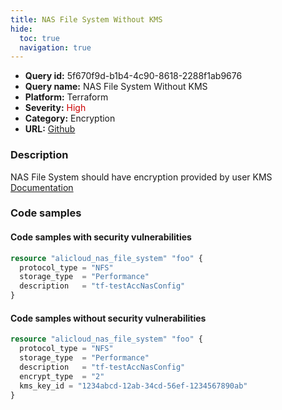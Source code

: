 ```yaml
---
title: NAS File System Without KMS
hide:
  toc: true
  navigation: true
---
```


<style>
  .highlight .hll {
    background-color: #ff171742;
  }
  .md-content {
    max-width: 1100px;
    margin: 0 auto;
  }
</style>

-   **Query id:** 5f670f9d-b1b4-4c90-8618-2288f1ab9676
-   **Query name:** NAS File System Without KMS
-   **Platform:** Terraform
-   **Severity:** <span style="color:#C00">High</span>
-   **Category:** Encryption
-   **URL:** [Github](https://github.com/Checkmarx/kics/tree/master/assets/queries/terraform/alicloud/nas_file_system_without_kms)

### Description
NAS File System should have encryption provided by user KMS <br>
[Documentation](https://registry.terraform.io/providers/aliyun/alicloud/latest/docs/resources/nas_file_system#kms_key_id)

### Code samples
#### Code samples with security vulnerabilities
```tf title="Postitive test num. 1 - tf file" hl_lines="1 5"
resource "alicloud_nas_file_system" "foo" {
  protocol_type = "NFS"
  storage_type  = "Performance"
  description   = "tf-testAccNasConfig"
}

```


#### Code samples without security vulnerabilities
```tf title="Negative test num. 1 - tf file"
resource "alicloud_nas_file_system" "foo" {
  protocol_type = "NFS"
  storage_type  = "Performance"
  description   = "tf-testAccNasConfig"
  encrypt_type  = "2"
  kms_key_id = "1234abcd-12ab-34cd-56ef-1234567890ab"
}

```
